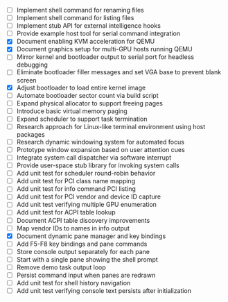 - [ ] Implement shell command for renaming files
- [ ] Implement shell command for listing files
- [ ] Implement stub API for external intelligence hooks
- [ ] Provide example host tool for serial command integration
- [x] Document enabling KVM acceleration for QEMU
- [x] Document graphics setup for multi-GPU hosts running QEMU
- [ ] Mirror kernel and bootloader output to serial port for headless debugging
- [ ] Eliminate bootloader filler messages and set VGA base to prevent blank screen
- [x] Adjust bootloader to load entire kernel image
- [ ] Automate bootloader sector count via build script
- [ ] Expand physical allocator to support freeing pages
- [ ] Introduce basic virtual memory paging
- [ ] Expand scheduler to support task termination
- [ ] Research approach for Linux-like terminal environment using host packages
- [ ] Research dynamic windowing system for automated focus
- [ ] Prototype window expansion based on user attention cues
- [ ] Integrate system call dispatcher via software interrupt
- [ ] Provide user-space stub library for invoking system calls
- [ ] Add unit test for scheduler round-robin behavior
- [ ] Add unit test for PCI class name mapping
- [ ] Add unit test for info command PCI listing
- [ ] Add unit test for PCI vendor and device ID capture
- [ ] Add unit test verifying multiple GPU enumeration
- [ ] Add unit test for ACPI table lookup
- [ ] Document ACPI table discovery improvements
- [ ] Map vendor IDs to names in info output
- [x] Document dynamic pane manager and key bindings
- [ ] Add F5-F8 key bindings and pane commands
- [ ] Store console output separately for each pane
- [ ] Start with a single pane showing the shell prompt
- [ ] Remove demo task output loop
- [ ] Persist command input when panes are redrawn
- [ ] Add unit test for shell history navigation
- [ ] Add unit test verifying console text persists after initialization
